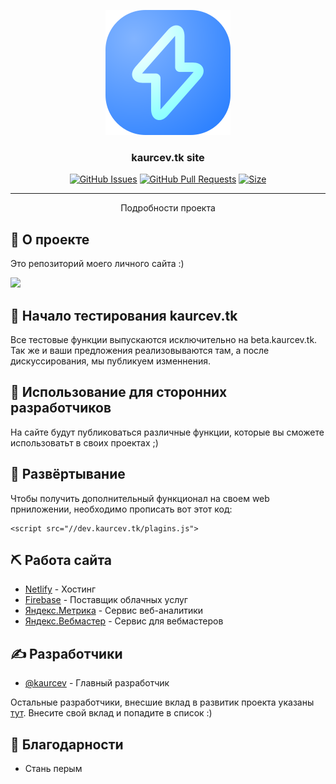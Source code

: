 <p align="center">
  <a href="" rel="noopener">
 <img width=200px height=200px src="assets/img/logo.svg" alt="Kaurcev Site Logo"></a>
</p>

<h3 align="center">kaurcev.tk site</h3>

<div align="center">

[![GitHub Issues](https://img.shields.io/github/issues/kaurcev/kaurcev-site?style=flat-square)](https://github.com/kaurcev/kaurcev-site/issues)
[![GitHub Pull Requests](https://img.shields.io/discord/888102048413937684?style=flat-square)](https://img.shields.io/discord/888102048413937684?style=flat-square)
[![Size](https://img.shields.io/github/languages/code-size/kaurcev/kaurcev-site?style=flat-square)](https://github.com/kaurcev/kaurcev-site/archive/refs/heads/main.zip)

</div>

---

<p align="center"> Подробности проекта
    <br> 
</p>

## 🧐 О проекте <a name = "about"></a>

Это репозиторий моего личного сайта :)

[<img src="https://mini.s-shot.ru/1920x1080/1080/png/?https://beta.kaurcev.tk/">](https://beta.kaurcev.tk)
 
## 🔧 Начало тестирования <a name = "tests">kaurcev.tk</a>

Все тестовые функции выпускаются исключительно на beta.kaurcev.tk.
Так же и ваши предложения реализовываются там, а после дискуссирования, мы публикуем изменнения.


## 🎈 Использование для сторонних разработчиков <a name="usage"></a>

На сайте будут публиковаться различные функции, которые вы сможете использоватьт в своих проектах ;)

## 🚀 Развёртывание <a name = "deployment"></a>

Чтобы получить дополнительный функционал на своем web прниложении, необходимо прописать вот этот код:

```
<script src="//dev.kaurcev.tk/plagins.js">
```

## ⛏️ Работа сайта <a name = "built_using"></a>

- [Netlify](https://www.netlify.com/) - Хостинг
- [Firebase](https://firebase.google.com/) - Поставщик облачных услуг
- [Яндекс.Метрика](https://metrika.yandex.ru/) - Сервис веб-аналитики
- [Яндекс.Вебмастер](https://webmaster.yandex.ru/) - Сервис для вебмастеров


## ✍️ Разработчики <a name = "authors"></a>

- [@kaurcev](https://github.com/kaurcev) - Главный разработчик

Остальные разработчики, внесшие вклад в развитик проекта указаны [тут](https://github.com/kylelobo/The-Documentation-Compendium/contributors). Внесите свой вклад и попадите в список :)

## 🎉 Благодарности <a name = "thanks"></a>

- Стань перым
